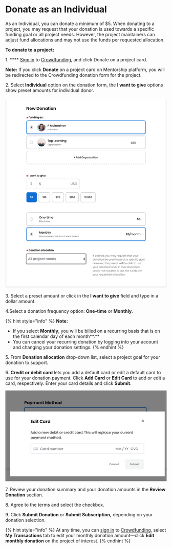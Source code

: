 # Donate as an Individual

As an Individual, you can donate a minimum of $5. When donating to a project, you may request that your donation is used towards a specific funding goal or all project needs. However, the project maintainers can adjust fund allocations and may not use the funds per requested allocation.

**To donate to a project:**

1\. \*\*\*\* [Sign in](../../sso/sign-in/) to [Crowdfunding](https://funding.communitybridge.org), and click Donate on a project card.

**Note:** If you click **Donate** on a project card on Mentorship platform, you will be redirected to the Crowdfunding donation form for the project.

2\. Select **Individual** option on the donation form, the **I want to give** options show preset amounts for individual donor.

####

![](<../../.gitbook/assets/7418566 (3) (1) (1) (1) (3).png>)

3\. Select a preset amount or click in the **I want to give** field and type in a dollar amount.

4.Select a donation frequency option: **One-time** or **Monthly**.

{% hint style="info" %}
**Note:**

* If you select **Monthly**, you will be billed on a recurring basis that is on the first calendar day of each month\*\*.\*\*
* You can cancel your recurring donation by logging into your account and changing your donation settings.
{% endhint %}

5\. From **Donation allocation** drop-down list, select a project goal for your donation to support.

6\. **Credit or debit card** lets you add a default card or edit a default card to use for your donation payment. Click **Add Card** or **Edit Card** to add or edit a card, respectively. Enter your card details and click **Submit**.

![](<../../.gitbook/assets/7418601 (3) (3) (1) (1) (1) (1) (3).png>)

7\. Review your donation summary and your donation amounts in the **Review Donation** section.

8\. Agree to the terms and select the checkbox.

9\. Click **Submit Donation** or **Submit Subscription,** depending on your donation selection.

{% hint style="info" %}
At any time, you can [sign in](../../sso/sign-in/) to [Crowdfunding](https://funding.communitybridge.org), select **My Transactions** tab to edit your monthly donation amount—click **Edit monthly donation** on the project of interest.
{% endhint %}
